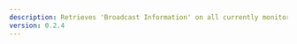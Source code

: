 ```yaml
---
description: Retrieves 'Broadcast Information' on all currently monitored YouTube broadcasts.
version: 0.2.4
---
```

